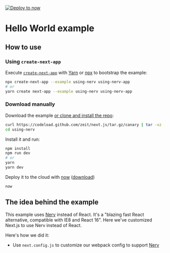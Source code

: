 [![Deploy to now](https://deploy.now.sh/static/button.svg)](https://deploy.now.sh/?repo=https://github.com/zeit/next.js/tree/master/examples/using-nerv)

# Hello World example

## How to use

### Using `create-next-app`

Execute [`create-next-app`](https://github.com/segmentio/create-next-app) with [Yarn](https://yarnpkg.com/lang/en/docs/cli/create/) or [npx](https://github.com/zkat/npx#readme) to bootstrap the example:

```bash
npx create-next-app --example using-nerv using-nerv-app
# or
yarn create next-app --example using-nerv using-nerv-app
```

### Download manually

Download the example [or clone and install the repo](https://github.com/zeit/next.js):

```bash
curl https://codeload.github.com/zeit/next.js/tar.gz/canary | tar -xz --strip=2 next.js-canary/examples/using-nerv
cd using-nerv
```

Install it and run:

```bash
npm install
npm run dev
# or
yarn
yarn dev
```

Deploy it to the cloud with [now](https://zeit.co/now) ([download](https://zeit.co/download))

```bash
now
```

## The idea behind the example

This example uses [Nerv](https://nerv.aotu.io/) instead of React. It's a "blazing fast React alternative, compatible with IE8 and React 16". Here we've customized Next.js to use Nerv instead of React.

Here's how we did it:

* Use `next.config.js` to customize our webpack config to support [Nerv](https://nerv.aotu.io/)
